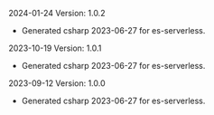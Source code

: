 2024-01-24 Version: 1.0.2
- Generated csharp 2023-06-27 for es-serverless.

2023-10-19 Version: 1.0.1
- Generated csharp 2023-06-27 for es-serverless.

2023-09-12 Version: 1.0.0
- Generated csharp 2023-06-27 for es-serverless.

